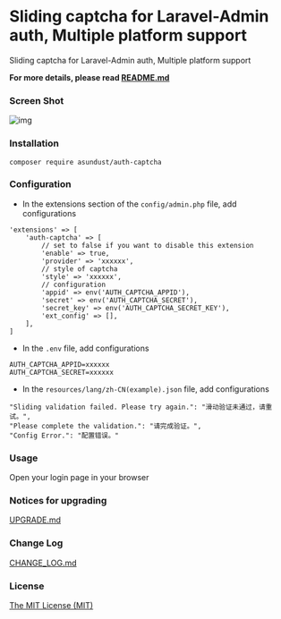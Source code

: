 Sliding captcha for Laravel-Admin auth, Multiple platform support
======
Sliding captcha for Laravel-Admin auth, Multiple platform support

**For more details, please read [README.md](README.md)**

### Screen Shot
![img](https://github.com/asundust/images/blob/master/images/auth-captcha-screenshot.png?raw=true)


### Installation
```
composer require asundust/auth-captcha
```


### Configuration
- In the extensions section of the `config/admin.php` file, add configurations
```
'extensions' => [
    'auth-captcha' => [
        // set to false if you want to disable this extension
        'enable' => true,
        'provider' => 'xxxxxx',
        // style of captcha
        'style' => 'xxxxxx',
        // configuration
        'appid' => env('AUTH_CAPTCHA_APPID'),
        'secret' => env('AUTH_CAPTCHA_SECRET'),
        'secret_key' => env('AUTH_CAPTCHA_SECRET_KEY'),
        'ext_config' => [],
    ],
]
```

- In the `.env` file, add configurations
```
AUTH_CAPTCHA_APPID=xxxxxx
AUTH_CAPTCHA_SECRET=xxxxxx
```

- In the `resources/lang/zh-CN(example).json` file, add configurations
```
"Sliding validation failed. Please try again.": "滑动验证未通过，请重试。",
"Please complete the validation.": "请完成验证。",
"Config Error.": "配置错误。"
```


### Usage
Open your login page in your browser

### Notices for upgrading
[UPGRADE.md](UPGRADE.md)

### Change Log
[CHANGE_LOG.md](CHANGE_LOG.md)

### License
[The MIT License (MIT)](https://opensource.org/licenses/MIT)

